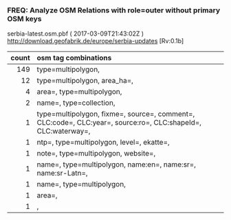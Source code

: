  
### FREQ: Analyze OSM Relations with role=outer without primary OSM keys 
serbia-latest.osm.pbf ( 2017-03-09T21:43:02Z ) http://download.geofabrik.de/europe/serbia-updates [Rv:0.1b]
 
|  count  |  osm tag combinations 
|  -----: | :---------------------------
|    149  |  type=multipolygon, 
|     12  |  type=multipolygon, area_ha=, 
|      4  |  area=, type=multipolygon, 
|      2  |  name=, type=collection, 
|      1  |  type=multipolygon, fixme=, source=, comment=, CLC:code=, CLC:year=, source:ro=, CLC:shapeId=, CLC:waterway=, 
|      1  |  ntp=, type=multipolygon, level=, ekatte=, 
|      1  |  note=, type=multipolygon, website=, 
|      1  |  name=, type=multipolygon, name:en=, name:sr=, name:sr-Latn=, 
|      1  |  name=, type=multipolygon, 
|      1  |  area=, 
|      1  |  , 
 
